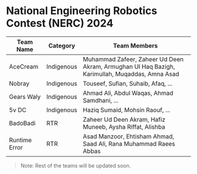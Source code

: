 # National Engineering Robotics Contest (NERC) 2024

| Team Name     | Category   | Team Members                                                                                   |
| ------------- | ---------- | ---------------------------------------------------------------------------------------------- |
| AceCream      | Indigenous | Muhammad Zafeer, Zaheer Ud Deen Akram, Armughan Ul Haq Bazigh, Karimullah, Muqaddas, Amna Asad |
| Nobray        | Indigenous | Touseef, Sufian, Suhaib, Afaq, ...                                                             |
| Gears Waly    | Indigenous | Ahmad Ali, Abdul Waqas, Ahmad Samdhani, ...                                                    |
| 5v DC         | Indigenous | Haziq Sumaid, Mohsin Raouf, ...                                                                |
| BadoBadi      | RTR        | Zaheer Ud Deen Akram, Hafiz Muneeb, Aysha Riffat, Alishba                                      |
| Runtime Error | RTR        | Asad Manzoor, Ehtisham Ahmad, Saad Ali, Rana Muhammad Raees Abbas                              |

> Note: Rest of the teams will be updated soon.